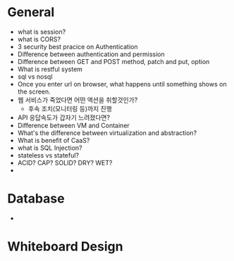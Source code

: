 # General
* what is session?
* what is CORS?
* 3 security best pracice on Authentication
* Difference between authentication and permission
* Difference between GET and POST method, patch and put, option
* What is restful system
* sql vs nosql
* Once you enter url on browser, what happens until something shows on the screen.
* 웹 서비스가 죽었다면 어떤 액션을 취할것인가?
  * 후속 조치(모니터링 등)까지 진행
* API 응답속도가 갑자기 느려졌다면?
* Difference between VM and Container
* What's the difference between virtualization and abstraction?
* What is benefit of CaaS?
* what is SQL Injection?
* stateless vs stateful?
* ACID? CAP? SOLID? DRY? WET?
* 

# Database
* 

# Whiteboard Design 
